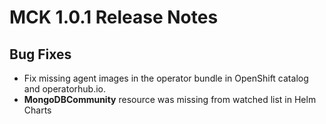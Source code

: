 # MCK 1.0.1 Release Notes

## Bug Fixes

* Fix missing agent images in the operator bundle in OpenShift catalog and operatorhub.io.
* **MongoDBCommunity** resource was missing from watched list in Helm Charts

